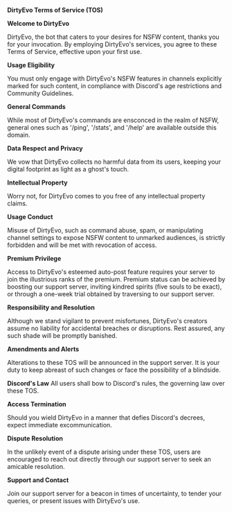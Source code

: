 **DirtyEvo Terms of Service (TOS)**

**Welcome to DirtyEvo**

DirtyEvo, the bot that caters to your desires for NSFW content, thanks you for your invocation. By employing DirtyEvo's services, you agree to these Terms of Service, effective upon your first use.

**Usage Eligibility**

You must only engage with DirtyEvo's NSFW features in channels explicitly marked for such content, in compliance with Discord's age restrictions and Community Guidelines.

**General Commands**

While most of DirtyEvo's commands are ensconced in the realm of NSFW, general ones such as '/ping', '/stats', and '/help' are available outside this domain.

**Data Respect and Privacy**

We vow that DirtyEvo collects no harmful data from its users, keeping your digital footprint as light as a ghost's touch.

**Intellectual Property**

Worry not, for DirtyEvo comes to you free of any intellectual property claims.

**Usage Conduct**

Misuse of DirtyEvo, such as command abuse, spam, or manipulating channel settings to expose NSFW content to unmarked audiences, is strictly forbidden and will be met with revocation of access.

**Premium Privilege**

Access to DirtyEvo's esteemed auto-post feature requires your server to join the illustrious ranks of the premium. Premium status can be achieved by boosting our support server, inviting kindred spirits (five souls to be exact), or through a one-week trial obtained by traversing to our support server.

**Responsibility and Resolution**

Although we stand vigilant to prevent misfortunes, DirtyEvo's creators assume no liability for accidental breaches or disruptions. Rest assured, any such shade will be promptly banished.

**Amendments and Alerts**

Alterations to these TOS will be announced in the support server. It is your duty to keep abreast of such changes or face the possibility of a blindside.

**Discord's Law**
All users shall bow to Discord's rules, the governing law over these TOS.

**Access Termination**

Should you wield DirtyEvo in a manner that defies Discord's decrees, expect immediate excommunication.

**Dispute Resolution**

In the unlikely event of a dispute arising under these TOS, users are encouraged to reach out directly through our support server to seek an amicable resolution.

**Support and Contact**

Join our support server for a beacon in times of uncertainty, to tender your queries, or present issues with DirtyEvo's use.
